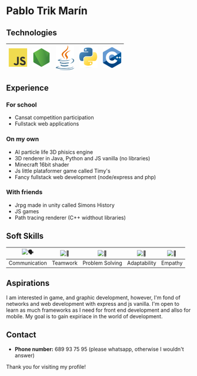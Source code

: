 # Pablo Trik Marín

## Technologies

| <img src="javascript.png" alt="JS" width="50"/> | <img src="express.png" alt="Express" width="50"/> | <img src="java.png" alt="Java" width="50"/> | <img src="python.png" alt="Python" width="50"/> | <img src="cpp.png" alt="C++" width="50"/> |
|--------------------------------------------------|--------------------------------------------------|----------------------------------------------|-------------------------------------------------|-------------------------------------------|
## Experience

### For school
  - Cansat competition participation
  - Fullstack web applications

### On my own
  - AI particle life 3D phisics engine
  - 3D renderer in Java, Python and JS vanilla (no libraries)
  - Minecraft 16bit shader
  - Js little plataformer game called Timy's
  - Fancy fullstack web development (node/express and php)

### With friends
  - Jrpg made in unity called Simons History
  - JS games
  - Path tracing renderer (C++ widthout libraries)

## Soft Skills

| ![🗣️](comunication.png) | ![🤝](teamwork.png) | ![🧠](problem.png) | ![🔄](adaptability.png) | ![🤲](empaty.png) |
|----------------------------------|-----------------------------|-----------------------------------|---------------------------------|---------------------------|
| Communication | Teamwork | Problem Solving | Adaptability | Empathy |

## Aspirations

I am interested in game, and graphic development, however, I'm fond of networks and web development with express and js vanilla. I'm open to learn as much frameworks as I need for front end development and allso for mobile. My goal is to gain expiriace in the world of development.

## Contact

- **Phone number:** 689 93 75 95 (please whatsapp, otherwise I wouldn't answer)

Thank you for visiting my profile! 






<!--
**trmaa/trmaa** is a ✨ _special_ ✨ repository because its `README.md` (this file) appears on your GitHub profile.

Here are some ideas to get you started:

- 🔭 I’m currently working on ...
- 🌱 I’m currently learning ...
- 👯 I’m looking to collaborate on ...
- 🤔 I’m looking for help with ...
- 💬 Ask me about ...
- 📫 How to reach me: ...
- 😄 Pronouns: ...
- ⚡ Fun fact: ...
-->
